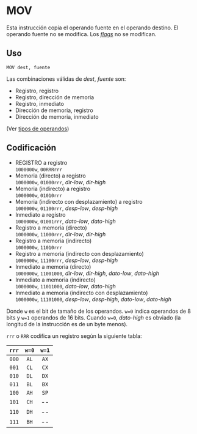 # MOV

Esta instrucción copia el operando fuente en el operando destino. El operando fuente no se modifica. Los [_flags_](../cpu#flags) no se modifican.

## Uso

```vonsim
MOV dest, fuente
```

Las combinaciones válidas de _dest_, _fuente_ son:

- Registro, registro
- Registro, dirección de memoria
- Registro, inmediato
- Dirección de memoria, registro
- Dirección de memoria, inmediato

(Ver [tipos de operandos](../assembly#operandos))

## Codificación

- REGISTRO a registro  
  `1000000w`, `00RRRrrr`
- Memoria (directo) a registro  
  `1000000w`, `01000rrr`, _dir-low_, _dir-high_
- Memoria (indirecto) a registro  
  `1000000w`, `01010rrr`
- Memoria (indirecto con desplazamiento) a registro  
  `1000000w`, `01100rrr`, _desp-low_, _desp-high_
- Inmediato a registro  
  `1000000w`, `01001rrr`, _dato-low_, _dato-high_
- Registro a memoria (directo)  
  `1000000w`, `11000rrr`, _dir-low_, _dir-high_
- Registro a memoria (indirecto)  
  `1000000w`, `11010rrr`
- Registro a memoria (indirecto con desplazamiento)  
  `1000000w`, `11100rrr`, _desp-low_, _desp-high_
- Inmediato a memoria (directo)  
  `1000000w`, `11001000`, _dir-low_, _dir-high_, _dato-low_, _dato-high_
- Inmediato a memoria (indirecto)  
  `1000000w`, `11011000`, _dato-low_, _dato-high_
- Inmediato a memoria (indirecto con desplazamiento)  
  `1000000w`, `11101000`, _desp-low_, _desp-high_, _dato-low_, _dato-high_

Donde `w` es el bit de tamaño de los operandos. `w=0` indica operandos de 8 bits y `w=1` operandos de 16 bits. Cuando `w=0`, _dato-high_ es obviado (la longitud de la instrucción es de un byte menos).

`rrr` o `RRR` codifica un registro según la siguiente tabla:

| `rrr` | `w=0` | `w=1` |
| :---: | :---: | :---: |
| `000` | `AL`  | `AX`  |
| `001` | `CL`  | `CX`  |
| `010` | `DL`  | `DX`  |
| `011` | `BL`  | `BX`  |
| `100` | `AH`  | `SP`  |
| `101` | `CH`  |  --   |
| `110` | `DH`  |  --   |
| `111` | `BH`  |  --   |
